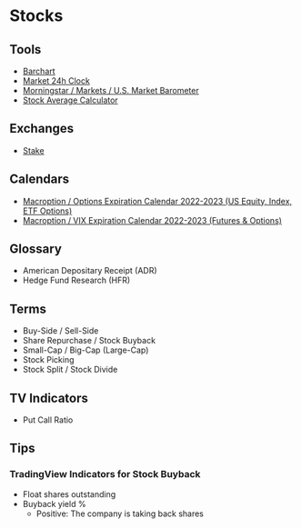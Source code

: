 # Stocks

<!--
FedEx Indicator / Proxy

data ex dividendos

Annual Share Buybacks

Prime Book Global Equities Cumulative 4 Week Short Trading Flow Z-Score

---
Investors
- Equity L/S
- Macro ex-CTAs
- Commodity Trading Advisor (CTAs)
- Risk Parity Funds
- US Balanced MFs

Benchmark
- MSCI AC World
- Barclays Global Agg
- 60 US Equity: 40 US Bonds
- S&P Risk Parity Vol 10
-->

## Tools

- [Barchart](/stocks/barchart.md)
- [Market 24h Clock](https://market24hclock.com/)
- [Morningstar / Markets / U.S. Market Barometer](https://morningstar.com/markets)
- [Stock Average Calculator](https://online-calculator.org/stock-average-calculator.aspx)

## Exchanges

- [Stake](https://hellostake.com/)

## Calendars

- [Macroption / Options Expiration Calendar 2022-2023 (US Equity, Index, ETF Options)](https://macroption.com/options-expiration-calendar/)
- [Macroption / VIX Expiration Calendar 2022-2023 (Futures & Options)](https://macroption.com/vix-expiration-calendar/)

## Glossary

- American Depositary Receipt (ADR)
- Hedge Fund Research (HFR)

## Terms

- Buy-Side / Sell-Side
- Share Repurchase / Stock Buyback
- Small-Cap / Big-Cap (Large-Cap)
- Stock Picking
- Stock Split / Stock Divide

<!--
Form 13F
-->

## TV Indicators

- Put Call Ratio

## Tips

### TradingView Indicators for Stock Buyback

- Float shares outstanding
- Buyback yield %
  - Positive: The company is taking back shares
